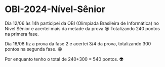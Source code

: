 # OBI-2024-Nível-Sênior
Dia 12/06 às 14h participei da OBI (Olimpíada Brasileira de Informática) no Nível Sênior e acertei mais da metade da prova 😎
Totalizando 240 pontos na primera fase.

Dia 16/08 fiz a prova da fase 2 e acertei 3/4 da prova, totalizando 300 pontos na segunda fase. 😁

Por enquanto tenho o total de 240+300 = 540 pontos. 👽
